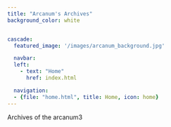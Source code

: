 ```yaml
---
title: "Arcanum's Archives"
background_color: white


cascade:
  featured_image: '/images/arcanum_background.jpg'

  navbar:
  left:
    - text: "Home"
      href: index.html

  navigation:
  - {file: "home.html", title: Home, icon: home}
---
```


Archives of the arcanum3


